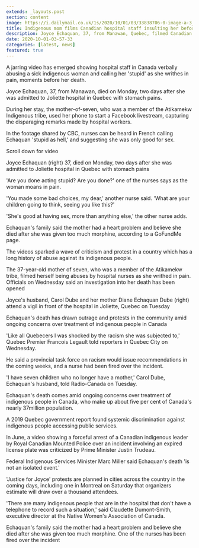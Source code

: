 ```yaml
---
extends: _layouts.post
section: content
image: https://i.dailymail.co.uk/1s/2020/10/01/03/33838706-0-image-a-3_1601518933583.jpg 
title: Indigenous mom films Canadian hospital staff insulting her before her death 
description: Joyce Echaquan, 37, from Manawan, Quebec, filmed Canadian hospital staff in  insulting her as she moaned in pain, moments  before she died. 
date: 2020-10-01-03-57-33 
categories: [latest, news] 
featured: true 
--- 
```

A jarring video has emerged showing hospital staff in Canada verbally abusing a sick indigenous woman and calling her 'stupid' as she writhes in pain, moments before her death. 

Joyce Echaquan, 37, from Manawan, died on Monday, two days after she was admitted to Joliette hospital in Quebec with stomach pains. 

During her stay, the mother-of-seven, who was a member of the Atikamekw Indigenous tribe, used her phone to start a Facebook livestream, capturing the disparaging remarks made by hospital workers.

In the footage shared by CBC, nurses can be heard in French calling Echaquan 'stupid as hell,' and suggesting she was only good for sex.  

Scroll down for video  

Joyce Echaquan (right) 37, died on Monday, two days after she was admitted to Joliette hospital in Quebec with stomach pains

'Are you done acting stupid? Are you done?' one of the nurses says as the woman moans in pain.  

'You made some bad choices, my dear,' another nurse said. 'What are your children going to think, seeing you like this?' 

'She's good at having sex, more than anything else,' the other nurse adds.  

Echaquan's family said the mother had a heart problem and believe she died after she was given too much morphine, according to a GoFundMe page.  

The videos sparked a wave of criticism and protest in a country which has a long history of abuse against its indigenous people. 

The 37-year-old mother of seven, who was a member of the Atikamekw tribe, filmed herself being abuses by hospital nurses as she writhed in pain. Officials on Wednesday said an investigation into her death has been opened

Joyce's husband, Carol Dube and her mother Diane Echaquan Dube (right) attend a vigil in front of the hospital in Joliette, Quebec on Tuesday

Echaquan's death has drawn outrage and protests in the community amid ongoing concerns over treatment of indigenous people in Canada

'Like all Quebecers I was shocked by the racism she was subjected to,' Quebec Premier Francois Legault told reporters in Quebec City on Wednesday. 

He said a provincial task force on racism would issue recommendations in the coming weeks, and a nurse had been fired over the incident. 

'I have seven children who no longer have a mother,' Carol Dube, Echaquan's husband, told Radio-Canada on Tuesday.

Echaquan's death comes amid ongoing concerns over treatment of indigenous people in Canada, who make up about five per cent of Canada's nearly 37million population. 

A 2019 Quebec government report found systemic discrimination against indigenous people accessing public services.

In June, a video showing a forceful arrest of a Canadian indigenous leader by Royal Canadian Mounted Police over an incident involving an expired license plate was criticized by Prime Minister Justin Trudeau.

Federal Indigenous Services Minister Marc Miller said Echaquan's death 'is not an isolated event.'

'Justice for Joyce' protests are planned in cities across the country in the coming days, including one in Montreal on Saturday that organizers estimate will draw over a thousand attendees.

'There are many indigenous people that are in the hospital that don't have a telephone to record such a situation,' said Claudette Dumont-Smith, executive director at the Native Women's Association of Canada.

Echaquan's family said the mother had a heart problem and believe she died after she was given too much morphine. One of the nurses has been fired over the incident

